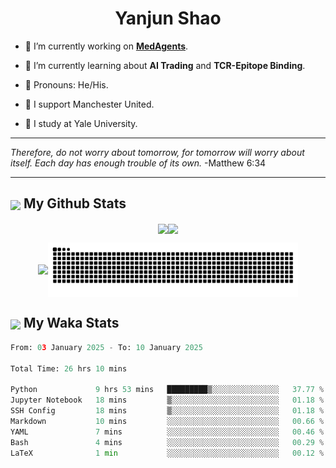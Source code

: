 

<h1 align="center">Yanjun Shao</h1>

- 🐒 I’m currently working on **[MedAgents](https://github.com/gersteinlab/MedAgents)**.

- 🦧 I’m currently learning about **AI Trading** and **TCR-Epitope Binding**.

- 🦍 Pronouns: He/His.

- 👹 I support Manchester United.

- 🐶 I study at Yale University.

---

<i> Therefore, do not worry about tomorrow, for tomorrow will worry about itself. Each day has enough trouble of its own. </i> -Matthew 6:34

---

<h2><img src="https://emojis.slackmojis.com/emojis/images/1579216111/7550/pikachu_wave.gif?1579216111" align="center" width="28" /> My Github Stats</h2>

<p align="center"><img align="center" src = "https://github-readme-stats.vercel.app/api?username=super-dainiu&show_icons=true&count_private=true&theme=tokyonight&hide=issues&line_height=30" width="400px"><img align="center" src = "https://github-readme-streak-stats.herokuapp.com/?user=super-dainiu&theme=tokyonight" width="400px"></p>

<p align="center"><img align="center" width="400px" src="https://github-readme-stats.vercel.app/api/top-langs/?username=super-dainiu&layout=compact&theme=tokyonight&hide=html,tex,jupyter%20notebook"><img align="center" width="400px" src="https://github.com/super-dainiu/super-dainiu/blob/output/github-contribution-grid-snake.svg"></p>

<h2><img src="https://emojis.slackmojis.com/emojis/images/1579216111/7550/pikachu_wave.gif?1579216111" align="center" width="28" /> My Waka Stats</h2>

<!--START_SECTION:waka-->

```python
From: 03 January 2025 - To: 10 January 2025

Total Time: 26 hrs 10 mins

Python             9 hrs 53 mins   █████████▒░░░░░░░░░░░░░░░   37.77 %
Jupyter Notebook   18 mins         ▒░░░░░░░░░░░░░░░░░░░░░░░░   01.18 %
SSH Config         18 mins         ▒░░░░░░░░░░░░░░░░░░░░░░░░   01.18 %
Markdown           10 mins         ░░░░░░░░░░░░░░░░░░░░░░░░░   00.66 %
YAML               7 mins          ░░░░░░░░░░░░░░░░░░░░░░░░░   00.46 %
Bash               4 mins          ░░░░░░░░░░░░░░░░░░░░░░░░░   00.29 %
LaTeX              1 min           ░░░░░░░░░░░░░░░░░░░░░░░░░   00.12 %
```

<!--END_SECTION:waka-->
